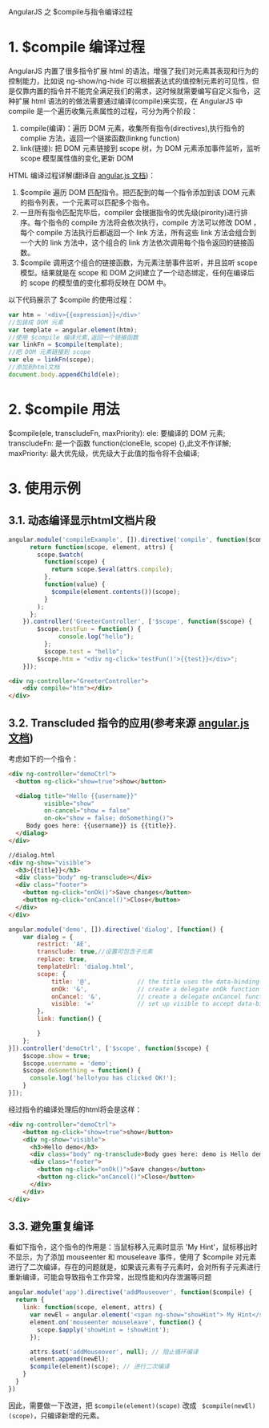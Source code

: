 AngularJS 之 $compile与指令编译过程

# 1. $compile 编译过程
AngularJS 内置了很多指令扩展 html 的语法，增强了我们对元素其表现和行为的控制能力，比如说 ng-show/ng-hide 可以根据表达式的值控制元素的可见性，但是仅靠内置的指令并不能完全满足我们的需求，这时候就需要编写自定义指令，这种扩展 html 语法的的做法需要通过编译(compile)来实现，在 AngularJS 中 compile 是一个遍历收集元素属性的过程，可分为两个阶段：
 1. compile(编译)：遍历 DOM 元素，收集所有指令(directives),执行指令的 complie 方法，返回一个链接函数(linkng function)
 2. link(链接): 把 DOM 元素链接到 scope 树，为 DOM 元素添加事件监听，监听 scope 模型属性值的变化,更新 DOM

 HTML 编译过程详解(翻译自 [angular.js 文档](https://github.com/angular/angular.js/blob/master/docs/content/guide/compiler.ngdoc))：
 1. $compile 遍历 DOM 匹配指令。把匹配到的每一个指令添加到该 DOM 元素的指令列表，一个元素可以匹配多个指令。
 2. 一旦所有指令匹配完毕后，compiler 会根据指令的优先级(pirority)进行排序。每个指令的 compile 方法将会依次执行，compile 方法可以修改 DOM ，每个 compile 方法执行后都返回一个 link 方法，所有这些 link 方法会组合到一个大的 link 方法中，这个组合的 link 方法依次调用每个指令返回的链接函数。
 3. $compile 调用这个组合的链接函数，为元素注册事件监听，并且监听 scope 模型。结果就是在 scope 和 DOM 之间建立了一个动态绑定，任何在编译后的 scope 的模型值的变化都将反映在 DOM 中。

 以下代码展示了 $compile 的使用过程：

 ```javascript
 var htm = '<div>{{expression}}</div>'
 //包装成 DOM 元素
 var template = angular.element(htm);
 //使用 $compile 编译元素,返回一个链接函数
 var linkFn = $compile(template);
 //把 DOM 元素链接到 scope
 var ele = linkFn(scope);
 //添加到html文档
 document.body.appendChild(ele);
 ```

# 2. $compile 用法
$compile(ele, transcludeFn, maxPriority):
ele: 要编译的 DOM 元素;
transcludeFn: 是一个函数 function(cloneEle, scope) {},此文不作详解;
maxPriority: 最大优先级，优先级大于此值的指令将不会编译;


# 3. 使用示例
## 3.1. 动态编译显示html文档片段

```javascript
angular.module('compileExample', []).directive('compile', function($compile) {
      return function(scope, element, attrs) {
        scope.$watch(
          function(scope) {
            return scope.$eval(attrs.compile);
          },
          function(value) {
            $compile(element.contents())(scope);
          }
        );
      };
    }).controller('GreeterController', ['$scope', function($scope) {
	    $scope.testFun = function() {
			  console.log("hello");
		  };
		  $scope.test = "hello";
	    $scope.htm = "<div ng-click='testFun()'>{{test}}</div>";
  	}]);
```

```html
<div ng-controller="GreeterController">
	<div compile="htm"></div>
</div>
```

## 3.2. Transcluded 指令的应用(参考来源 [angular.js 文档](https://github.com/angular/angular.js/blob/master/docs/content/guide/compiler.ngdoc))
考虑如下的一个指令：

```html
<div ng-controller="demoCtrl">
  <button ng-click="show=true">show</button>

  <dialog title="Hello {{username}}"
          visible="show"
          on-cancel="show = false"
          on-ok="show = false; doSomething()">
     Body goes here: {{username}} is {{title}}.
  </dialog>
</div>
```

```html
//dialog.html
<div ng-show="visible">
  <h3>{{title}}</h3>
  <div class="body" ng-transclude></div>
  <div class="footer">
    <button ng-click="onOk()">Save changes</button>
    <button ng-click="onCancel()">Close</button>
  </div>
</div>
```

```javascript
angular.module('demo', []).directive('dialog', [function() {
	var dialog = {
		restrict: 'AE',
		transclude: true,//设置可包含子元素
		replace: true,
		templateUrl: 'dialog.html',
		scope: {
		    title: '@',             // the title uses the data-binding from the parent scope
		    onOk: '&',              // create a delegate onOk function
		    onCancel: '&',          // create a delegate onCancel function
		    visible: '='            // set up visible to accept data-binding
  		}，
  		link: function() {

  		}
	};
}]).controller('demoCtrl', ['$scope', function($scope) {
	$scope.show = true;
	$scope.username = 'demo';
	$scope.doSomething = function() {
	  console.log('hello!you has clicked OK!');
	}
}]);
```

经过指令的编译处理后的html将会是这样：

```html
<div ng-controller="demoCtrl">
    <button ng-click="show=true">show</button>
    <div ng-show="visible">
	  <h3>Hello demo</h3>
	  <div class="body" ng-transclude>Body goes here: demo is Hello demo.</div><!-- dialog指令元素的子元素被包含在这里 -->
	  <div class="footer">
	    <button ng-click="onOk()">Save changes</button>
	    <button ng-click="onCancel()">Close</button>
	  </div>
	</div>
</div>
```

## 3.3. 避免重复编译
看如下指令，这个指令的作用是：当鼠标移入元素时显示 'My Hint'，鼠标移出时不显示，为了添加 mouseenter 和 mouseleave 事件，使用了 $compile 对元素进行了二次编译，存在的问题就是，如果该元素有子元素时，会对所有子元素进行重新编译，可能会导致指令工作异常，出现性能和内存泄漏等问题

```javascript
angular.module('app').directive('addMouseover', function($compile) {
  return {
    link: function(scope, element, attrs) {
      var newEl = angular.element('<span ng-show="showHint"> My Hint</span>');
      element.on('mouseenter mouseleave', function() {
        scope.$apply('showHint = !showHint');
      });

      attrs.$set('addMouseover', null); // 阻止循环编译
      element.append(newEl);
      $compile(element)(scope); // 进行二次编译
    }
  }
})
```

因此，需要做一下改进，把 `$compile(element)(scope)` 改成 ` $compile(newEl)(scope)`，只编译新增的元素。

